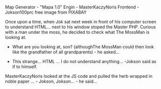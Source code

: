 Map Generator - "Mapa 1.0"
Engin - MasterKaczyNoris
Frontend - Jokson100prc
free image from PIXABAY

Once upon a time, when Jok sat next week in front of his computer screen to understand HTML...
next to his window stoped the Master PHP. Curious with a man under the moss, he decided to check what The MossMan is looking at.

- What are you looking at, son? (althoughThe MossMan could then look like the grandfather of all grandparents) - he asked...

- This strange... HTML ... I do not understand anything... -Jokson said as if to himself.

MasterKaczyNoris looked at the JS code and pulled the herb wrapped in noble paper ... - Jokson, Jokson... - he said...
